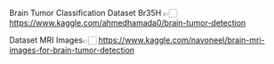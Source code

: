 Brain Tumor Classification
Dataset Br35H 👉🏻 https://www.kaggle.com/ahmedhamada0/brain-tumor-detection

Dataset MRI Images👉🏻 https://www.kaggle.com/navoneel/brain-mri-images-for-brain-tumor-detection
